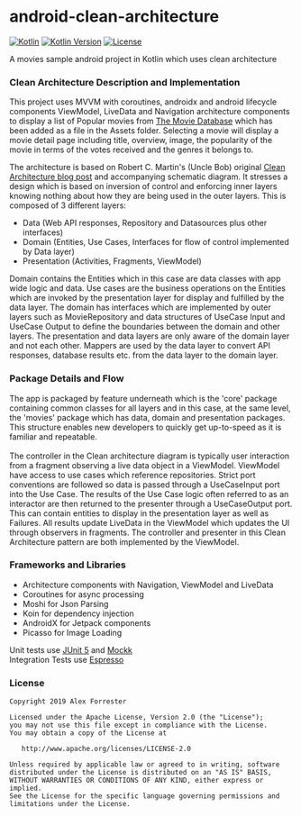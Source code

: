 # android-clean-architecture

[![Kotlin](https://kotlin.link/awesome-kotlin.svg)](https://kotlinlang.org/)
[![Kotlin Version](https://img.shields.io/badge/kotlin-1.3.21-blue.svg)](http://kotlinlang.org/)
[![License](https://img.shields.io/badge/License-Apache%202.0-blue.svg)](https://opensource.org/licenses/Apache-2.0)

A movies sample android project in Kotlin which uses clean architecture

### Clean Architecture Description and Implementation

This project uses MVVM with coroutines, androidx and android lifecycle components ViewModel, LiveData and Navigation architecture components to display a list of Popular movies from [The Movie Database](https://www.themoviedb.org) which has been added as a file in the Assets folder. Selecting a movie will display a movie detail page including title, overview, image, the popularity of the movie in terms of the votes received and the genres it belongs to.

The architecture is based on Robert C. Martin's (Uncle Bob) original [Clean Architecture blog post](https://blog.cleancoder.com/uncle-bob/2012/08/13/the-clean-architecture.html) and accompanying schematic diagram. It stresses a design which is based on inversion of control and enforcing inner layers knowing nothing about how they are being used in the outer layers. This is composed of 3 different layers:

* Data (Web API responses, Repository and Datasources plus other interfaces)
* Domain (Entities, Use Cases, Interfaces for flow of control implemented by Data layer)
* Presentation (Activities, Fragments, ViewModel)

Domain contains the Entities which in this case are data classes with app wide logic and data. Use cases are the business operations on the Entities which are invoked by the presentation layer for display and fulfilled by the data layer. The domain has interfaces which are implemented by outer layers such as MovieRepository and data structures of UseCase Input and UseCase Output to define the boundaries between the domain and other layers.
The presentation and data layers are only aware of the domain layer and not each other. Mappers are used by the data layer to convert API responses, database results etc. from the data layer to the domain layer.

### Package Details and Flow

The app is packaged by feature underneath which is the 'core' package containing common classes for all layers and in this case, at the same level, the 'movies' package which has data, domain and presentation packages. This structure enables new developers to quickly get up-to-speed as it is familiar and repeatable.
\
\
The controller in the Clean architecture diagram is typically user interaction from a fragment observing a live data object in a ViewModel. ViewModel have access to use cases which reference repositories. Strict port conventions are followed so data is passed through a UseCaseInput port into the Use Case. The results of the Use Case logic often referred to as an interactor are then returned to the presenter through a UseCaseOutput port. This can contain entities to display in the presentation layer as well as Failures. All results update LiveData in the ViewModel which updates the UI through observers in fragments.
The controller and presenter in this Clean Architecture pattern are both implemented by the ViewModel.

### Frameworks and Libraries

* Architecture components with Navigation, ViewModel and LiveData
* Coroutines for async processing
* Moshi for Json Parsing
* Koin for dependency injection
* AndroidX for Jetpack components
* Picasso for Image Loading


Unit tests use [JUnit 5](https://junit.org/junit5) and [Mockk](https://github.com/mockk/mockk)\
Integration Tests use [Espresso](https://developer.android.com/training/testing/espresso)

### License

    Copyright 2019 Alex Forrester

    Licensed under the Apache License, Version 2.0 (the "License");
    you may not use this file except in compliance with the License.
    You may obtain a copy of the License at

       http://www.apache.org/licenses/LICENSE-2.0

    Unless required by applicable law or agreed to in writing, software
    distributed under the License is distributed on an "AS IS" BASIS,
    WITHOUT WARRANTIES OR CONDITIONS OF ANY KIND, either express or implied.
    See the License for the specific language governing permissions and
    limitations under the License.


